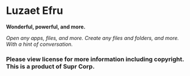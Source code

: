 # Luzaet Efru

**Wonderful, powerful, and more.**

_Open any apps, files, and more. Create any files and folders, and more. With a hint of conversation._

### Please view license for more information including copyright. This is a product of Supr Corp.
